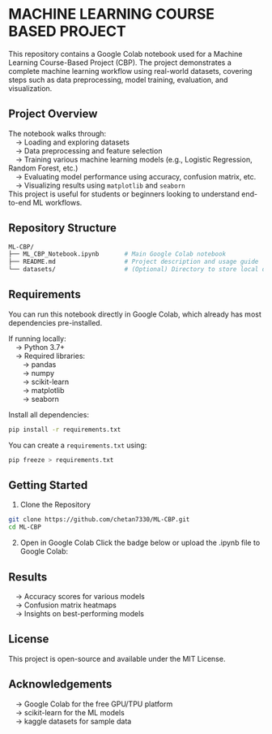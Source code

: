 # MACHINE LEARNING COURSE BASED PROJECT

This repository contains a Google Colab notebook used for a Machine Learning Course-Based Project (CBP). The project demonstrates a complete machine learning workflow using real-world datasets, covering steps such as data preprocessing, model training, evaluation, and visualization.

## Project Overview

The notebook walks through: <br/>
  &emsp;-> Loading and exploring datasets<br/>
  &emsp;-> Data preprocessing and feature selection <br/>
  &emsp;-> Training various machine learning models (e.g., Logistic Regression, Random Forest, etc.) <br/>
  &emsp;-> Evaluating model performance using accuracy, confusion matrix, etc. <br/>
  &emsp;-> Visualizing results using `matplotlib` and `seaborn` <br/>
This project is useful for students or beginners looking to understand end-to-end ML workflows.

## Repository Structure
```bash
ML-CBP/
├── ML_CBP_Notebook.ipynb       # Main Google Colab notebook
├── README.md                   # Project description and usage guide
└── datasets/                   # (Optional) Directory to store local datasets
```

## Requirements

You can run this notebook directly in Google Colab, which already has most dependencies pre-installed. <br/>

If running locally: <br/>
  &emsp;-> Python 3.7+ <br/>
  &emsp;-> Required libraries: <br/>
      &emsp;&emsp;-> pandas <br/>
      &emsp;&emsp;-> numpy <br/>
      &emsp;&emsp;-> scikit-learn <br/>
      &emsp;&emsp;-> matplotlib <br/>
      &emsp;&emsp;-> seaborn <br/>

Install all dependencies:
```bash
pip install -r requirements.txt
```
You can create a `requirements.txt` using:
```bash
pip freeze > requirements.txt
```

## Getting Started

1. Clone the Repository
```bash
git clone https://github.com/chetan7330/ML-CBP.git
cd ML-CBP
```
2. Open in Google Colab
   Click the badge below or upload the .ipynb file to Google Colab:

## Results
&emsp;-> Accuracy scores for various models <br/>
&emsp;-> Confusion matrix heatmaps <br/>
&emsp;-> Insights on best-performing models

## License
This project is open-source and available under the MIT License.

## Acknowledgements
&emsp;-> Google Colab for the free GPU/TPU platform <br/>
&emsp;-> scikit-learn for the ML models <br/>
&emsp;-> kaggle datasets for sample data <br/>
